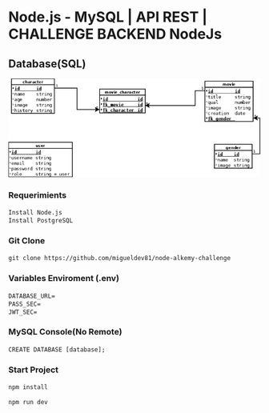 # Node.js - MySQL | API REST | CHALLENGE BACKEND NodeJs
## Database(SQL)
![database](./resources/database.png)
### Requerimients
```
Install Node.js
Install PostgreSQL
```
### Git Clone
```
git clone https://github.com/migueldev81/node-alkemy-challenge
```
### Variables Enviroment (.env)
````
DATABASE_URL=
PASS_SEC=
JWT_SEC=
````
### MySQL Console(No Remote)
````
CREATE DATABASE [database];
````
### Start Project
```
npm install
```
```
npm run dev
```

